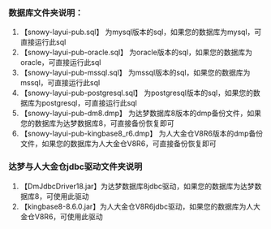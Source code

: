 ### 数据库文件夹说明：
1. 【snowy-layui-pub.sql】 为mysql版本的sql，如果您的数据库为mysql，可直接运行此sql
2. 【snowy-layui-pub-oracle.sql】 为oracle版本的sql，如果您的数据库为oracle，可直接运行此sql
3. 【snowy-layui-pub-mssql.sql】 为mssql版本的sql，如果您的数据库为mssql，可直接运行此sql
4. 【snowy-layui-pub-postgresql.sql】 为postgresql版本的sql，如果您的数据库为postgresql，可直接运行此sql
5. 【snowy-layui-pub-dm8.dmp】 为达梦数据库8版本的dmp备份文件，如果您的数据库为达梦数据库8，可直接备份恢复即可
6. 【snowy-layui-pub-kingbase8_r6.dmp】 为人大金仓V8R6版本的dmp备份文件，如果您的数据库为人大金仓V8R6，可直接备份恢复即可

### 达梦与人大金仓jdbc驱动文件夹说明
1. 【DmJdbcDriver18.jar】为达梦数据库8jdbc驱动，如果您的数据库为达梦数据库8，可使用此驱动
2. 【kingbase8-8.6.0.jar】为人大金仓V8R6jdbc驱动，如果您的数据库为人大金仓V8R6，可使用此驱动